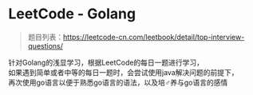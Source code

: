 # LeetCode - Golang
> 题目列表：https://leetcode-cn.com/leetbook/detail/top-interview-questions/


针对Golang的浅显学习，根据LeetCode的每日一题进行学习，  
如果遇到<KBD>简单</KBD>或者<KBD>中等</KBD>的每日一题时，会尝试使用java解决问题的前提下，  
再次使用go语言以便于熟悉go语言的语法，以及培♂养与go语言的感情